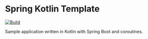 # Spring Kotlin Template

[![Build](https://github.com/martin-tarjanyi/spring-kotlin-template/actions/workflows/gradle.yml/badge.svg)](https://github.com/martin-tarjanyi/spring-kotlin-template/actions/workflows/gradle.yml)

Sample application written in Kotlin with Spring Boot and coroutines.
